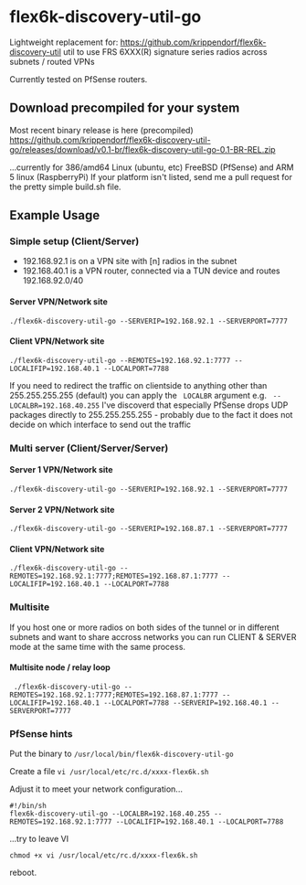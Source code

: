 # flex6k-discovery-util-go

Lightweight replacement for: https://github.com/krippendorf/flex6k-discovery-util
util to use FRS 6XXX(R) signature series radios across subnets / routed VPNs

Currently tested on PfSense routers.


## Download precompiled for your system

Most recent binary release is here (precompiled)
https://github.com/krippendorf/flex6k-discovery-util-go/releases/download/v0.1-br/flex6k-discovery-util-go-0.1-BR-REL.zip

...currently for 386/amd64 Linux (ubuntu, etc) FreeBSD (PfSense) and ARM 5 linux (RaspberryPi)
If your platform isn't listed, send me a pull request for the pretty simple build.sh file. 

## Example Usage

### Simple setup (Client/Server)

* 192.168.92.1 is on a VPN site with [n] radios in the subnet
* 192.168.40.1 is a VPN router, connected via a TUN device and routes 192.168.92.0/40

#### Server VPN/Network site
```
./flex6k-discovery-util-go --SERVERIP=192.168.92.1 --SERVERPORT=7777
```

#### Client VPN/Network site

```
./flex6k-discovery-util-go --REMOTES=192.168.92.1:7777 --LOCALIFIP=192.168.40.1 --LOCALPORT=7788
```

If you need to redirect the traffic on clientside to anything other than 255.255.255.255 (default) you can apply the ``` LOCALBR``` argument e.g. ``` --LOCALBR=192.168.40.255``` I've discoverd that especially PfSense drops UDP packages directly to 255.255.255.255 - probably due to the fact it does not decide on which interface to send out the traffic

### Multi server (Client/Server/Server)

#### Server 1 VPN/Network site
```
./flex6k-discovery-util-go --SERVERIP=192.168.92.1 --SERVERPORT=7777
```

#### Server 2 VPN/Network site
```
./flex6k-discovery-util-go --SERVERIP=192.168.87.1 --SERVERPORT=7777
```

#### Client VPN/Network site
```
./flex6k-discovery-util-go --REMOTES=192.168.92.1:7777;REMOTES=192.168.87.1:7777 --LOCALIFIP=192.168.40.1 --LOCALPORT=7788
```


### Multisite
If you host one or more radios on both sides of the tunnel or in different subnets and want to share accross networks you can run CLIENT & SERVER mode at the same time with the same process. 

#### Multisite node / relay loop

```
 ./flex6k-discovery-util-go --REMOTES=192.168.92.1:7777;REMOTES=192.168.87.1:7777 --LOCALIFIP=192.168.40.1 --LOCALPORT=7788 --SERVERIP=192.168.40.1 --SERVERPORT=7777
 ```


### PfSense hints

Put the binary to  ```/usr/local/bin/flex6k-discovery-util-go```

Create a file  ```vi /usr/local/etc/rc.d/xxxx-flex6k.sh```

Adjust it to meet your network configuration...

```
#!/bin/sh
flex6k-discovery-util-go --LOCALBR=192.168.40.255 --REMOTES=192.168.92.1:7777 --LOCALIFIP=192.168.40.1 --LOCALPORT=7788
```
...try to leave VI

```chmod +x vi /usr/local/etc/rc.d/xxxx-flex6k.sh```

reboot.



